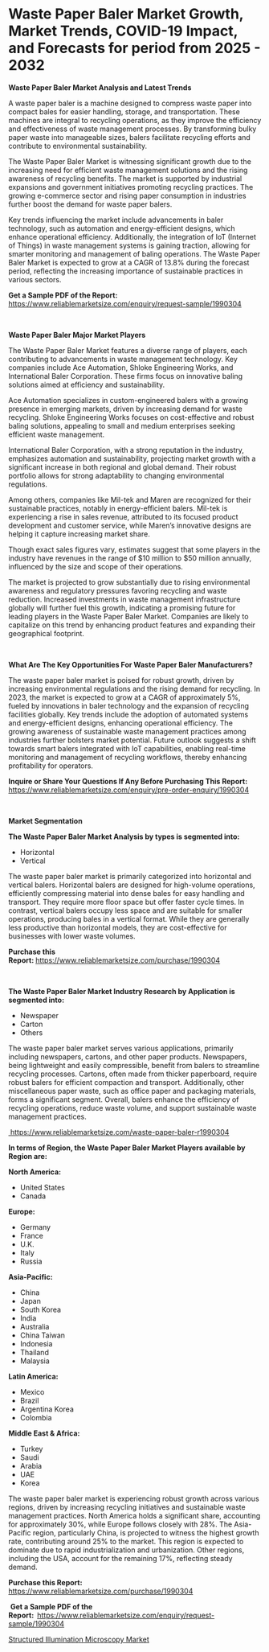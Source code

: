 <p><h1>Waste Paper Baler Market Growth, Market Trends, COVID-19 Impact, and Forecasts for period from 2025 - 2032</h1></p><p><strong>Waste Paper Baler Market Analysis and Latest Trends</strong></p>
<p><p>A waste paper baler is a machine designed to compress waste paper into compact bales for easier handling, storage, and transportation. These machines are integral to recycling operations, as they improve the efficiency and effectiveness of waste management processes. By transforming bulky paper waste into manageable sizes, balers facilitate recycling efforts and contribute to environmental sustainability.</p><p>The Waste Paper Baler Market is witnessing significant growth due to the increasing need for efficient waste management solutions and the rising awareness of recycling benefits. The market is supported by industrial expansions and government initiatives promoting recycling practices. The growing e-commerce sector and rising paper consumption in industries further boost the demand for waste paper balers.</p><p>Key trends influencing the market include advancements in baler technology, such as automation and energy-efficient designs, which enhance operational efficiency. Additionally, the integration of IoT (Internet of Things) in waste management systems is gaining traction, allowing for smarter monitoring and management of baling operations. The Waste Paper Baler Market is expected to grow at a CAGR of 13.8% during the forecast period, reflecting the increasing importance of sustainable practices in various sectors.</p></p>
<p><strong>Get a Sample PDF of the Report:&nbsp;</strong> <a href="https://www.reliablemarketsize.com/enquiry/request-sample/1990304?utm_campaign=2180&utm_medium=2&utm_source=Github&utm_content=ia&utm_term=20022025&utm_id=waste-paper-baler">https://www.reliablemarketsize.com/enquiry/request-sample/1990304</a></p>
<p>&nbsp;</p>
<p><strong>Waste Paper Baler Major Market Players</strong></p>
<p><p>The Waste Paper Baler Market features a diverse range of players, each contributing to advancements in waste management technology. Key companies include Ace Automation, Shloke Engineering Works, and International Baler Corporation. These firms focus on innovative baling solutions aimed at efficiency and sustainability. </p><p>Ace Automation specializes in custom-engineered balers with a growing presence in emerging markets, driven by increasing demand for waste recycling. Shloke Engineering Works focuses on cost-effective and robust baling solutions, appealing to small and medium enterprises seeking efficient waste management.</p><p>International Baler Corporation, with a strong reputation in the industry, emphasizes automation and sustainability, projecting market growth with a significant increase in both regional and global demand. Their robust portfolio allows for strong adaptability to changing environmental regulations.</p><p>Among others, companies like Mil-tek and Maren are recognized for their sustainable practices, notably in energy-efficient balers. Mil-tek is experiencing a rise in sales revenue, attributed to its focused product development and customer service, while Maren’s innovative designs are helping it capture increasing market share.</p><p>Though exact sales figures vary, estimates suggest that some players in the industry have revenues in the range of $10 million to $50 million annually, influenced by the size and scope of their operations. </p><p>The market is projected to grow substantially due to rising environmental awareness and regulatory pressures favoring recycling and waste reduction. Increased investments in waste management infrastructure globally will further fuel this growth, indicating a promising future for leading players in the Waste Paper Baler Market. Companies are likely to capitalize on this trend by enhancing product features and expanding their geographical footprint.</p></p>
<p>&nbsp;</p>
<p><strong>What Are The Key Opportunities For Waste Paper Baler Manufacturers?</strong></p>
<p><p>The waste paper baler market is poised for robust growth, driven by increasing environmental regulations and the rising demand for recycling. In 2023, the market is expected to grow at a CAGR of approximately 5%, fueled by innovations in baler technology and the expansion of recycling facilities globally. Key trends include the adoption of automated systems and energy-efficient designs, enhancing operational efficiency. The growing awareness of sustainable waste management practices among industries further bolsters market potential. Future outlook suggests a shift towards smart balers integrated with IoT capabilities, enabling real-time monitoring and management of recycling workflows, thereby enhancing profitability for operators.</p></p>
<p><strong>Inquire or Share Your Questions If Any Before Purchasing This Report:</strong> <a href="https://www.reliablemarketsize.com/enquiry/pre-order-enquiry/1990304?utm_campaign=2180&utm_medium=2&utm_source=Github&utm_content=ia&utm_term=20022025&utm_id=waste-paper-baler">https://www.reliablemarketsize.com/enquiry/pre-order-enquiry/1990304</a></p>
<p>&nbsp;</p>
<p><strong>Market Segmentation</strong></p>
<p><strong>The Waste Paper Baler Market Analysis by types is segmented into:</strong></p>
<p><ul><li>Horizontal</li><li>Vertical</li></ul></p>
<p><p>The waste paper baler market is primarily categorized into horizontal and vertical balers. Horizontal balers are designed for high-volume operations, efficiently compressing material into dense bales for easy handling and transport. They require more floor space but offer faster cycle times. In contrast, vertical balers occupy less space and are suitable for smaller operations, producing bales in a vertical format. While they are generally less productive than horizontal models, they are cost-effective for businesses with lower waste volumes.</p></p>
<p><strong>Purchase this Report:&nbsp;</strong><a href="https://www.reliablemarketsize.com/purchase/1990304?utm_campaign=2180&utm_medium=2&utm_source=Github&utm_content=ia&utm_term=20022025&utm_id=waste-paper-baler">https://www.reliablemarketsize.com/purchase/1990304</a></p>
<p>&nbsp;</p>
<p><strong>The Waste Paper Baler Market Industry Research by Application is segmented into:</strong></p>
<p><ul><li>Newspaper</li><li>Carton</li><li>Others</li></ul></p>
<p><p>The waste paper baler market serves various applications, primarily including newspapers, cartons, and other paper products. Newspapers, being lightweight and easily compressible, benefit from balers to streamline recycling processes. Cartons, often made from thicker paperboard, require robust balers for efficient compaction and transport. Additionally, other miscellaneous paper waste, such as office paper and packaging materials, forms a significant segment. Overall, balers enhance the efficiency of recycling operations, reduce waste volume, and support sustainable waste management practices.</p></p>
<p><a href="https://www.reliablemarketsize.com/waste-paper-baler-r1990304?utm_campaign=2180&utm_medium=2&utm_source=Github&utm_content=ia&utm_term=20022025&utm_id=waste-paper-baler">&nbsp;https://www.reliablemarketsize.com/waste-paper-baler-r1990304</a></p>
<p><strong>In terms of Region, the Waste Paper Baler Market Players available by Region are:</strong></p>
<p>
    <p> <strong> North America: </strong>
        <ul>
            <li>United States</li>
            <li>Canada</li>
        </ul>
        </p> 
    <p> <strong> Europe: </strong>
        <ul>
            <li>Germany</li>
            <li>France</li>
            <li>U.K.</li>
            <li>Italy</li>
            <li>Russia</li>
        </ul>
        </p> 
    <p> <strong> Asia-Pacific: </strong>
        <ul>
            <li>China</li>
            <li>Japan</li>
            <li>South Korea</li>
            <li>India</li>
            <li>Australia</li>
            <li>China Taiwan</li>
            <li>Indonesia</li>
            <li>Thailand</li>
            <li>Malaysia</li>
        </ul>
        </p> 
    <p> <strong> Latin America: </strong>
        <ul>
            <li>Mexico</li>
            <li>Brazil</li>
            <li>Argentina Korea</li>
            <li>Colombia</li>
        </ul>
        </p> 
    <p> <strong> Middle East & Africa: </strong>
        <ul>
            <li>Turkey</li>
            <li>Saudi</li>
            <li>Arabia</li>
            <li>UAE</li>
            <li>Korea</li>
        </ul>
    </p>
    </p>
<p><p>The waste paper baler market is experiencing robust growth across various regions, driven by increasing recycling initiatives and sustainable waste management practices. North America holds a significant share, accounting for approximately 30%, while Europe follows closely with 28%. The Asia-Pacific region, particularly China, is projected to witness the highest growth rate, contributing around 25% to the market. This region is expected to dominate due to rapid industrialization and urbanization. Other regions, including the USA, account for the remaining 17%, reflecting steady demand.</p></p>
<p><strong>Purchase this Report: </strong><a href="https://www.reliablemarketsize.com/purchase/1990304?utm_campaign=2180&utm_medium=2&utm_source=Github&utm_content=ia&utm_term=20022025&utm_id=waste-paper-baler">https://www.reliablemarketsize.com/purchase/1990304</a></p>
<p>&nbsp;<strong>Get a Sample PDF of the Report:&nbsp;&nbsp;</strong><a href="https://www.reliablemarketsize.com/enquiry/request-sample/1990304?utm_campaign=2180&utm_medium=2&utm_source=Github&utm_content=ia&utm_term=20022025&utm_id=waste-paper-baler">https://www.reliablemarketsize.com/enquiry/request-sample/1990304</a></p>
<p><strong></strong></p>
<p><p><a href="https://github.com/lindaopodray/Market-Research-Report-List-1/blob/main/structured-illumination-microscopy-market.md?utm_campaign=2180&utm_medium=2&utm_source=Github&utm_content=ia&utm_term=20022025&utm_id=waste-paper-baler">Structured Illumination Microscopy Market</a></p></p>